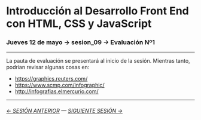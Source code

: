 # Introducción al Desarrollo Front End con HTML, CSS y JavaScript

### Jueves 12 de mayo → sesion_09 → Evaluación Nº1

- - - - - - - 

La pauta de evaluación se presentará al inicio de la sesión. Mientras tanto, podrían revisar algunas cosas en:

- https://graphics.reuters.com/
- https://www.scmp.com/infographic/
- http://infografias.elmercurio.com/

- - - - - - - 

###### [← SESIÓN ANTERIOR](https://github.com/profesorfaco/front-end/tree/main/sesion_08) — [SIGUIENTE SESIÓN →](https://github.com/profesorfaco/front-end/tree/main/sesion_10)

